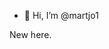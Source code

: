 - 👋 Hi, I’m @martjo1

New here.


<!---
martjo1/martjo1 is a ✨ special ✨ repository because its `README.md` (this file) appears on your GitHub profile.
You can click the Preview link to take a look at your changes.
--->
